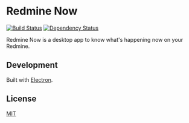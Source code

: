 # Redmine Now

[![Build Status](https://travis-ci.org/emsk/redmine-now.svg?branch=master)](https://travis-ci.org/emsk/redmine-now)
[![Dependency Status](https://gemnasium.com/badges/github.com/emsk/redmine-now.svg)](https://gemnasium.com/github.com/emsk/redmine-now)

Redmine Now is a desktop app to know what's happening now on your Redmine.

## Development

Built with [Electron](http://electron.atom.io).

## License

[MIT](LICENSE)
